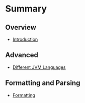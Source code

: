 # Summary

## Overview

* [Introduction](README.md)

## Advanced

* [Different JVM Languages](advanced.md)

## Formatting and Parsing

* [Formatting](formatting.md)

